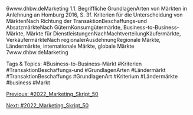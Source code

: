 6www.dhbw.deMarketing
1.1. Begriffliche GrundlagenArten von Märkten
in Anlehnung an Homburg 2016, S. 3f.
Kriterien für die Unterscheidung von MärktenNach Richtung der TransaktionBeschaffungs-und AbsatzmärkteNach GüternKonsumgütermärkte, Business-to-Business-Märkte, Märkte für DienstleistungenNachMachtverteilungKäufermärkte, VerkäufermärkteNach regionalerAusdehnungRegionale Märkte, Ländermärkte, internationale Märkte, globale Märkte
7www.dhbw.deMarketing

   Tags & Topics:
   #Business-to-Business-Märkt
   #Kriterien
   #TransaktionBeschaffungs-und
   #GrundlagenArten
   #Ländermärkt
   #TransaktionBeschaffungs
   #GrundlagenArt
   #Kriterium
   #Ländermärkte
   #business
   #Markt

[Previous: #2022_Marketing_Skript_50](2022_Marketing_Skript_50.md)

[Next: #2022_Marketing_Skript_50](2022_Marketing_Skript_50.md)